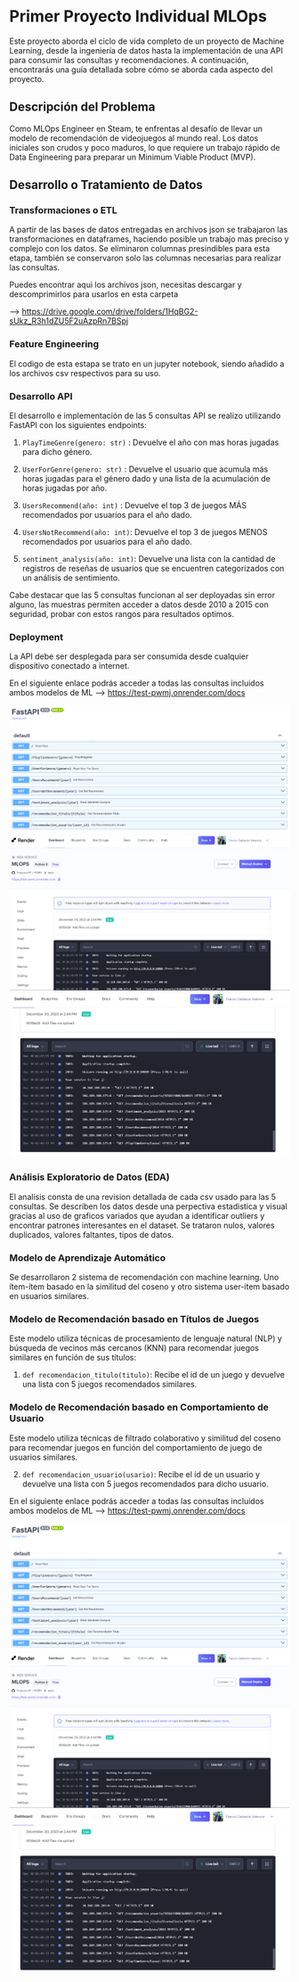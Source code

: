 # Primer Proyecto Individual MLOps

Este proyecto aborda el ciclo de vida completo de un proyecto de Machine Learning, desde la ingeniería de datos hasta la implementación de una API para consumir las consultas y recomendaciones. A continuación, encontrarás una guía detallada sobre cómo se aborda cada aspecto del proyecto.


## Descripción del Problema

Como MLOps Engineer en Steam, te enfrentas al desafío de llevar un modelo de recomendación de videojuegos al mundo real. Los datos iniciales son crudos y poco maduros, lo que requiere un trabajo rápido de Data Engineering para preparar un Minimum Viable Product (MVP).


## Desarrollo o Tratamiento de Datos

### Transformaciones o ETL 

A partir de las bases de datos entregadas en archivos json se trabajaron las transformaciones en dataframes, haciendo posible un trabajo mas preciso y complejo con los datos. Se eliminaron columnas presindibles para esta etapa, también se conservaron solo las columnas necesarias para realizar las consultas.

Puedes encontrar aqui los archivos json, necesitas descargar y descomprimirlos para usarlos en esta carpeta

--> https://drive.google.com/drive/folders/1HqBG2-sUkz_R3h1dZU5F2uAzpRn7BSpj


### Feature Engineering

El codigo de esta estapa se trato en un jupyter notebook, siendo añadido a los archivos csv respectivos para su uso.


### Desarrollo API

El desarrollo e implementación de las 5 consultas API se realizo utilizando FastAPI con los siguientes endpoints:

1. `PlayTimeGenre(genero: str)` : Devuelve el año con mas horas jugadas para dicho género.

2. `UserForGenre(genero: str)`  : Devuelve el usuario que acumula más horas jugadas para el género dado y una lista de la acumulación de horas jugadas por año.

3. `UsersRecommend(año: int)`   : Devuelve el top 3 de juegos MÁS recomendados por usuarios para el año dado.

4. `UsersNotRecommend(año: int)`: Devuelve el top 3 de juegos MENOS recomendados por usuarios para el año dado.

5. `sentiment_analysis(año: int)`: Devuelve una lista con la cantidad de registros de reseñas de usuarios que se encuentren categorizados con un análisis de sentimiento.


Cabe destacar que las 5 consultas funcionan al ser deployadas sin error alguno, las muestras permiten acceder a datos desde 2010 a 2015 con seguridad, probar con estos rangos para resultados optimos.


### Deployment

La API debe ser desplegada para ser consumida desde cualquier dispositivo conectado a internet. 

En el siguiente enlace podrás acceder a todas las consultas incluidos ambos modelos de ML 
--> https://test-pwmj.onrender.com/docs

![Alt text](image-1.png)
![Alt text](image-4.png)
![Alt text](image-3.png)          


### Análisis Exploratorio de Datos (EDA)

El analisis consta de una revision detallada de cada csv usado para las 5 consultas. Se describen los datos desde una perpectiva estadistica y visual gracias al uso de graficos variados que ayudan a identificar outliers y encontrar patrones interesantes en el dataset. Se trataron nulos, valores duplicados, valores faltantes, tipos de datos.


### Modelo de Aprendizaje Automático

Se desarrollaron 2 sistema de recomendación con machine learning. Uno ítem-ítem basado en la similitud del coseno y otro sistema user-item basado en usuarios similares. 


### Modelo de Recomendación basado en Títulos de Juegos

Este modelo utiliza técnicas de procesamiento de lenguaje natural (NLP) y búsqueda de vecinos más cercanos (KNN) para recomendar juegos similares en función de sus títulos:

1. `def recomendacion_titulo(titulo)`: Recibe el id de un juego y devuelve una lista con 5 juegos recomendados similares.


### Modelo de Recomendación basado en Comportamiento de Usuario

Este modelo utiliza técnicas de filtrado colaborativo y similitud del coseno para recomendar juegos en función del comportamiento de juego de usuarios similares.

2. `def recomendacion_usuario(usario)`: Recibe el id de un usuario y devuelve una lista con 5 juegos recomendados para dicho usuario.


En el siguiente enlace podrás acceder a todas las consultas incluidos ambos modelos de ML 
--> https://test-pwmj.onrender.com/docs

![Alt text](image-1.png)
![Alt text](image-4.png)
![Alt text](image-3.png)
